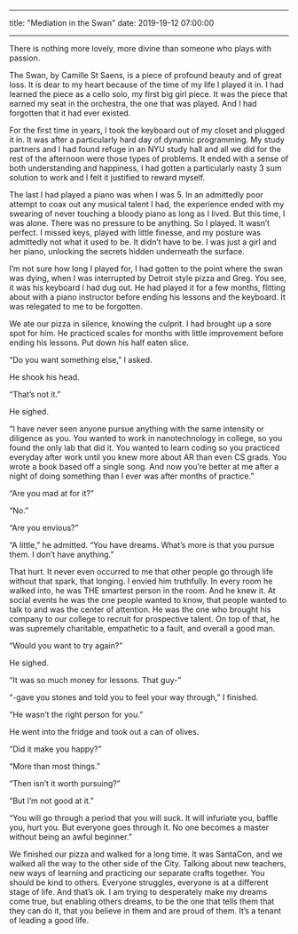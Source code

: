 
---
title: "Mediation in the Swan"
date: 2019-19-12 07:00:00

---

There is nothing more lovely, more divine than someone who plays with passion.

The Swan, by Camille St Saens, is a piece of profound beauty and of great loss.  It is dear to my heart because of the time of my life I played it in. I had learned the piece as a cello solo, my first big girl piece. It was the piece that earned my seat in the orchestra, the one that was played. And I had forgotten that it had ever existed.

For the first time in years, I took the keyboard out of my closet and plugged it in. It was after a particularly hard day of dynamic programming.  My study partners and I had found refuge in an NYU study hall and all we did for the rest of the afternoon were those types of problems. It ended with a sense of both understanding and happiness, I had gotten a particularly nasty 3 sum solution to work and I felt it justified to reward myself.

The last I had played a piano was when I was 5. In an admittedly poor attempt to coax out any musical talent I had, the experience ended with my swearing of never touching a bloody piano as long as I lived. But this time, I was alone. There was no pressure to be anything. So I played. It wasn’t perfect. I missed keys,  played with little finesse, and my posture was admittedly not what it used to be. It didn’t have to be. I was just a girl and her piano, unlocking the secrets hidden underneath the surface.

I’m not sure how long I played for, I had gotten to the point where the swan was dying, when I was interrupted by Detroit style pizza and Greg. You see, it was his keyboard I had dug out. He had played it for a few months, flitting about with a piano instructor before ending his lessons and the keyboard. It was relegated to me to be forgotten.

We ate our pizza in silence, knowing the culprit. I had brought up a sore spot for him. He practiced scales for months with little improvement before ending his lessons. Put down his half eaten slice.

“Do you want something else,” I asked.

He shook his head.

“That’s not it.”

He sighed.

“I have never seen anyone pursue anything with the same intensity or diligence as you. You wanted to work in nanotechnology in college, so you found the only lab that did it. You wanted to learn coding so you practiced everyday after work until you knew more about AR than even CS grads. You wrote a book based off a single song. And now you’re better at me after a night of doing something than I ever was after months of practice.”

“Are you mad at for it?”

“No.”

“Are you envious?”

“A little,” he admitted. “You have dreams. What’s more is that you pursue them. I don’t have anything.”

That hurt. It never even occurred to me that other people go through life without that spark, that longing. I envied him truthfully. In every room he walked into, he was THE smartest person in the room. And he knew it. At social events he was the one people wanted to know, that people wanted to talk to and was the center of attention. He was the one who brought his company to our college to recruit for prospective talent. On top of that, he was supremely charitable, empathetic to a fault, and overall a good man.

“Would you want to try again?”

He sighed.

“It was so much money for lessons. That guy-”

“-gave you stones and told you to feel your way through,” I finished.

“He wasn’t the right person for you.”

He went into the fridge and took out a can of olives.

“Did it make you happy?”

“More than most things.”

“Then isn’t it worth pursuing?”

“But I’m not good at it.”

“You will go through a period that you will suck. It will infuriate you, baffle you, hurt you. But everyone goes through it. No one becomes a master without being an awful beginner.”

We finished our pizza and walked for a long time. It was SantaCon, and we walked all the way to the other side of the City. Talking about new teachers, new ways of learning and practicing our separate crafts together. You should be kind to others.  Everyone struggles, everyone is at a different stage of life. And that’s ok. I am trying to desperately make my dreams come true, but enabling others dreams, to be the one that tells them that they can do it, that you believe in them and are proud of them. It’s a tenant of leading a good life.
